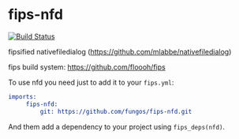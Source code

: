 fips-nfd
=========

[![Build Status](https://travis-ci.org/fungos/fips-nfd.svg?branch=travis-ci)](https://travis-ci.org/fungos/fips-nfd)

fipsified nativefiledialog (https://github.com/mlabbe/nativefiledialog)

fips build system: https://github.com/floooh/fips

To use nfd you need just to add it to your `fips.yml`:

```cmake
imports:
     fips-nfd:
         git: https://github.com/fungos/fips-nfd.git
```

And them add a dependency to your project using `fips_deps(nfd)`.